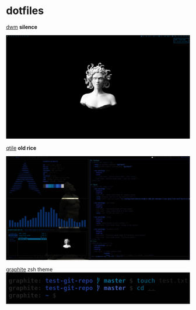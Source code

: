 # dotfiles
[dwm](https://github.com/Graphity/dwm) **silence**

<img src="pics/screens/090007_scrot.png">

[qtile](https://github.com/Graphity/qtile) **old rice**

<img src="pics/screens/2020-04-12-084740_1920x1080_scrot.png">

[graphite](https://github.com/Graphity/dotfiles/blob/master/.config/zsh/graphite.zsh-theme) zsh theme
<img src="pics/screens/2020-04-11_22-18.png">
